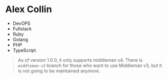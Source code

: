 # Alex Collin

- DevOPS
- Fullstack  
- Ruby 
- Golang 
- PHP 
- TypeScript

> As of version 1.0.0, it only supports middleman v4. There is `middleman-v3` branch for those who want to use Middleman v3, but it is not going to be maintained anymore.
